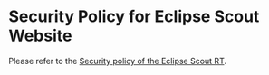 # Security Policy for Eclipse Scout Website

Please refer to the [Security policy of the Eclipse Scout RT](https://github.com/eclipse-scout/scout.rt/security/policy).
